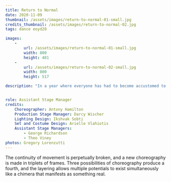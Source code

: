 ```yaml
---
title: Return to Normal
date: 2020-11-09
thumbnail: /assets/images/return-to-normal-01-small.jpg
credits_thumbnail: /assets/images/return-to-normal-02.jpg
tags: dance eoyd20

images:
    -
        url: /assets/images/return-to-normal-01-small.jpg
        width: 800
        height: 481
    -
        url: /assets/images/return-to-normal-02-small.jpg
        width: 800
        height: 517

description: "In a year where everyone has had to become accustomed to uncertainty, the feeling of starting and stopping has become a condition of living."


role: Assistant Stage Manager
credits:
    Choreographer: Antony Hamilton
    Production Stage Manager: Darcy Wischer
    Lighting Design: Ikshvak Sobti
    Set and Costume Design: Arielle Vlahiotis
    Assistant Stage Managers: 
        - George Richardson
        - Theo Viney
photos: Gregory Lorenzutti
---
```


The continuity of movement is perpetually broken, and a new choreography is made in triplets of frames. Three possibilities of choreography produce a fourth, and the layering allows multiple potentials to exist simultaneously like a chimera that manifests as something real.